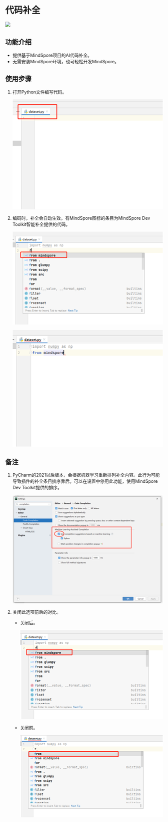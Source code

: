 # 代码补全

<a href="https://gitee.com/mindspore/docs/blob/r2.1/docs/devtoolkit/docs/source_zh_cn/smart_completion.md" target="_blank"><img src="https://mindspore-website.obs.cn-north-4.myhuaweicloud.com/website-images/r2.1/resource/_static/logo_source.png"></a>

## 功能介绍

* 提供基于MindSpore项目的AI代码补全。
* 无需安装MindSpore环境，也可轻松开发MindSpore。

## 使用步骤

1. 打开Python文件编写代码。

   ![img](images/clip_image088.jpg)

2. 编码时，补全会自动生效。有MindSpore图标的条目为MindSpore Dev Toolkit智能补全提供的代码。

   ![img](images/clip_image090.jpg)

   ![img](images/clip_image092.jpg)

## 备注

1. PyCharm的2021以后版本，会根据机器学习重新排列补全内容。此行为可能导致插件的补全条目排序靠后。可以在设置中停用此功能，使用MindSpore Dev Toolkit提供的排序。

   ![img](images/clip_image093.jpg)

2. 关闭此选项前后的对比。

    * 关闭后。

      ![img](images/clip_image094.jpg)

    * 关闭前。

      ![img](images/clip_image096.jpg)
